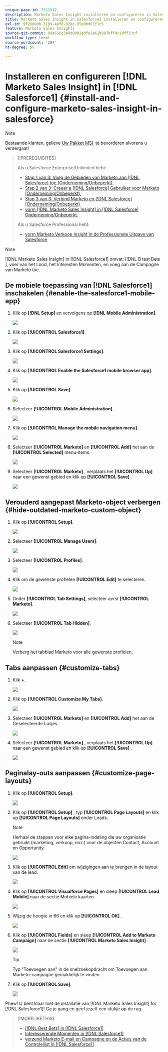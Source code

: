 ```yaml
---
unique-page-id: 7511512
description: Marketo Sales Insight installeren en configureren in Salesforce1 - Marketo Docs - Productdocumentatie
title: Marketo Sales Insight in Salesforce1 installeren en configureren
exl-id: 9f26e90b-3199-4ef8-92bc-95e8bd81f1c5
feature: Marketo Sales Insights
source-git-commit: 09a656c3a0d0002edfa1a61b987bff4c1dff33cf
workflow-type: tm+mt
source-wordcount: '284'
ht-degree: 5%

---
```


# Installeren en configureren [!DNL Marketo Sales Insight] in [!DNL Salesforce1] {#install-and-configure-marketo-sales-insight-in-salesforce}

>[!NOTE]
>
>Bestaande klanten, gelieve [&#x200B; Uw Pakket MSI &#x200B;](/help/marketo/product-docs/marketo-sales-insight/msi-for-salesforce/upgrading/upgrading-your-msi-package.md) te bevorderen alvorens u verdergaat!

>[!PREREQUISITES]
>
>Als u Salesforce Enterprise/Unlimited hebt:
>
>* [&#x200B; Stap 1 van 3: Voeg de Gebieden van Marketo aan  [!DNL Salesforce]  toe (Onderneming/Onbeperkt) &#x200B;](/help/marketo/product-docs/crm-sync/salesforce-sync/setup/enterprise-unlimited-edition/step-1-of-3-add-marketo-fields-to-salesforce-enterprise-unlimited.md)
>* [&#x200B; Stap 2 van 3: Creeer a [!DNL Salesforce]  Gebruiker voor Marketo (Onderneming/Onbeperkt) &#x200B;](/help/marketo/product-docs/crm-sync/salesforce-sync/setup/enterprise-unlimited-edition/step-2-of-3-create-a-salesforce-user-for-marketo-enterprise-unlimited.md)
>* [&#x200B; Stap 3 van 3: Verbind Marketo en  [!DNL Salesforce]  (Onderneming/Onbeperkt) &#x200B;](/help/marketo/product-docs/crm-sync/salesforce-sync/setup/enterprise-unlimited-edition/step-3-of-3-connect-marketo-and-salesforce-enterprise-unlimited.md)
>* [&#x200B; vorm  [!DNL Marketo Sales Insight]  in  [!DNL Salesforce]  Onderneming/Onbeperkt &#x200B;](/help/marketo/product-docs/marketo-sales-insight/msi-for-salesforce/configuration/configure-marketo-sales-insight-in-salesforce-enterprise-unlimited.md)
>
>Als u Salesforce Professional hebt:
>
>* [&#x200B; vorm Marketo Verkoop Insight in de Professionele Uitgave van Salesforce &#x200B;](/help/marketo/product-docs/marketo-sales-insight/msi-for-salesforce/configuration/configure-marketo-sales-insight-in-salesforce-professional-edition.md)
>

>[!NOTE]
>
>[!DNL Marketo Sales Insight] in [!DNL Salesforce1] omvat: [!DNL B test Bets &#x200B;], voer van het Lood, het Interesten Momenten, en voeg aan de Campagne van Marketo toe.

## De mobiele toepassing van [!DNL Salesforce1] inschakelen {#enable-the-salesforce1-mobile-app}

1. Klik op **[!DNL Setup]** en vervolgens op **[!DNL Mobile Administration]**.

   ![](assets/image2015-4-21-15-3a29-3a22.png)

1. Klik op **[!UICONTROL Salesforce1]**.

   ![](assets/image2015-4-21-15-3a30-3a51.png)

1. Klik op **[!UICONTROL Salesforce1 Settings]**.

   ![](assets/image2015-4-21-15-3a32-3a21.png)

1. Klik op **[!UICONTROL Enable the Salesforce1 mobile browser app]**.

   ![](assets/image2015-4-21-15-3a34-3a27.png)

1. Klik op **[!UICONTROL Save]**.

   ![](assets/image2015-4-21-15-3a42-3a48.png)

1. Selecteer **[!UICONTROL Mobile Administration]**.

   ![](assets/image2015-4-22-11-3a10-3a14.png)

1. Klik op **[!UICONTROL Manage the mobile navigation menu]**.

   ![](assets/image2015-4-22-11-3a13-3a10.png)

1. Selecteer **[!UICONTROL Marketo]** en **[!UICONTROL Add]** het aan de **[!UICONTROL Selected]** menu-items.

   ![](assets/image2015-4-22-14-3a55-3a37.png)

1. Selecteer **[!UICONTROL Marketo]** , verplaats het **[!UICONTROL Up]** naar een gewenst gebied en klik op **[!UICONTROL Save]** .

   ![](assets/image2015-4-22-17-3a20-3a56.png)

## Verouderd aangepast Marketo-object verbergen {#hide-outdated-marketo-custom-object}

1. Klik op **[!UICONTROL Setup]**.

   ![](assets/image2015-4-22-15-3a13-3a48.png)

1. Selecteer **[!UICONTROL Manage Users]**.

   ![](assets/image2015-5-5-11-3a13-3a45.png)

1. Selecteer **[!UICONTROL Profiles]**.

   ![](assets/image2015-5-5-11-3a15-3a21.png)

1. Klik om de gewenste profielen **[!UICONTROL Edit]** te selecteren.

   ![](assets/image2015-5-5-13-3a51-3a36.png)

1. Onder **[!UICONTROL Tab Settings]**, selecteer _eerst_ **[!UICONTROL Marketo]**.

   ![](assets/image2015-5-5-13-3a55-3a36.png)

1. Selecteer **[!UICONTROL Tab Hidden]**.

   ![](assets/image2015-5-5-14-3a2-3a29.png)

   >[!NOTE]
   >
   >Verberg het tabblad Marketo voor alle gewenste profielen.

## Tabs aanpassen {#customize-tabs}

1. Klik **+**.

   ![](assets/image2015-4-22-17-3a14-3a49.png)

1. Klik op **[!UICONTROL Customize My Tabs]**.

   ![](assets/image2015-4-22-17-3a16-3a22.png)

1. Selecteer **[!UICONTROL Marketo]** en **[!UICONTROL Add]** het aan de Geselecteerde Lusjes.

   ![](assets/image2015-4-22-17-3a17-3a15.png)

1. Selecteer **[!UICONTROL Marketo]** , verplaats het **[!UICONTROL Up]** naar een gewenst gebied en klik op **[!UICONTROL Save]** .

   ![](assets/image2015-4-22-18-3a29-3a47.png)

## Paginalay-outs aanpassen {#customize-page-layouts}

1. Klik op **[!UICONTROL Setup]**.

   ![](assets/image2015-4-22-17-3a26-3a56.png)

1. Klik op **[!UICONTROL Setup]** , typ **[!UICONTROL Page Layouts]** en klik op **[!UICONTROL Page Layouts]** onder Leads.

   >[!NOTE]
   >
   >Herhaal de stappen voor elke pagina-indeling die uw organisatie gebruikt (marketing, verkoop, enz.) voor de objecten Contact, Account en Opportunity.

   ![](assets/image2015-4-22-17-3a34-3a33.png)

1. Klik op **[!UICONTROL Edit]** om wijzigingen aan te brengen in de layout van de lead.

   ![](assets/image2015-4-22-17-3a44-3a0.png)

1. Klik op **[!UICONTROL Visualforce Pages]** en sleep **[!UICONTROL Lead Mobile]** naar de sectie Mobiele kaarten.

   ![](assets/image2015-4-22-17-3a49-3a37.png)

1. Wijzig de hoogte in 66 en klik op **[!UICONTROL OK]** .

   ![](assets/image2015-4-22-17-3a52-3a15.png)

1. Klik op **[!UICONTROL Fields]** en sleep **[!UICONTROL Add to Marketo Campaign]** naar de sectie **[!UICONTROL Marketo Sales Insight]** .

   ![](assets/configure-step-6.png)

   >[!TIP]
   >
   >Typ &quot;Toevoegen aan&quot; in de snelzoekopdracht om Toevoegen aan Marketo-campagne gemakkelijk te vinden.

1. Klik op **[!UICONTROL Save]**.

   ![](assets/image2015-4-22-18-3a1-3a56.png)

Phew! U bent klaar met de installatie van [!DNL Marketo Sales Insight] for [!DNL Salesforce1]! Ga je gang en geef jezelf een stukje op de rug.

>[!MORELIKETHIS]
>
>* [[!DNL Best Bets]  in  [!DNL Salesforce1]](/help/marketo/product-docs/marketo-sales-insight/msi-for-salesforce/msi-for-mobile/best-bets-in-salesforce1.md)
>* [&#x200B; Interesserende Momenten in  [!DNL Salesforce1]](/help/marketo/product-docs/marketo-sales-insight/msi-for-salesforce/msi-for-mobile/interesting-moments-in-salesforce1.md)
>* [&#x200B; verzend Marketo E-mail en Campagne en de Acties van de Controlelijst in  [!DNL Salesforce1]](/help/marketo/product-docs/marketo-sales-insight/msi-for-salesforce/msi-for-mobile/send-marketo-email-and-campaign-and-watchlist-actions-in-salesforce1.md)
